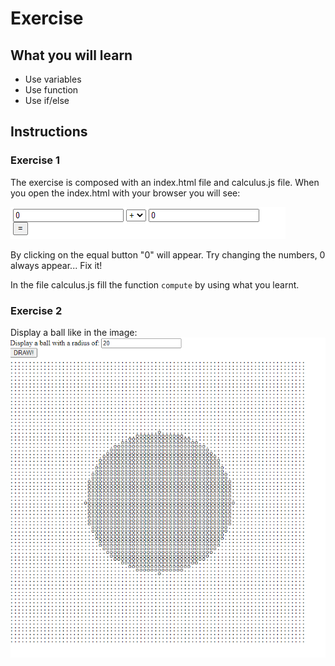 # Exercise

## What you will learn

* Use variables
* Use function
* Use if/else

## Instructions

### Exercise 1

The exercise is composed with an index.html file and calculus.js file.
When you open the index.html with your browser you will see:

![](images/exercise1.png)

By clicking on the equal button "0" will appear. Try changing the numbers, 0 always appear... Fix it!

In the file calculus.js fill the function ```compute``` by using what you learnt.

### Exercise 2

Display a ball like in the image:
![](images/exercise2.png)


